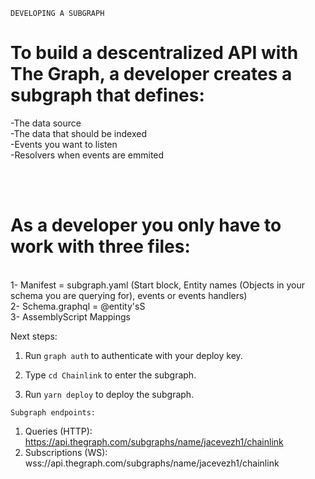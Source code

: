 ```DEVELOPING A SUBGRAPH```

# To build a descentralized API with The Graph, a developer creates a subgraph that defines:
-The data source
<br>
-The data that should be indexed
<br>
-Events you want to listen
<br>
-Resolvers when events are emmited

<br>
<br>

# As a developer you only have to work with three files:

<br>
1- Manifest = subgraph.yaml (Start block, Entity names (Objects in your schema you are querying for), events or events handlers)
<br>
2- Schema.graphql = @entity'sS
<br>
3- AssemblyScript Mappings 



Next steps:

  1. Run `graph auth` to authenticate with your deploy key.

  2. Type `cd Chainlink` to enter the subgraph.

  3. Run `yarn deploy` to deploy the subgraph.




```Subgraph endpoints:```
1. Queries (HTTP):     https://api.thegraph.com/subgraphs/name/jacevezh1/chainlink
2. Subscriptions (WS): wss://api.thegraph.com/subgraphs/name/jacevezh1/chainlink